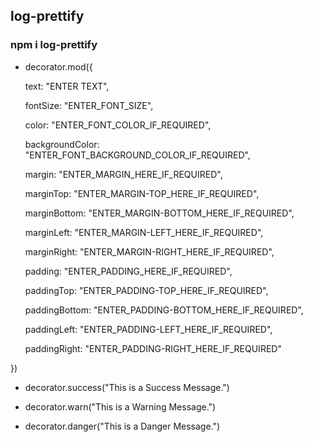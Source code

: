 ## log-prettify

### npm i log-prettify

- decorator.mod({
    
    text: "ENTER TEXT",

    fontSize: "ENTER_FONT_SIZE",

    color: "ENTER_FONT_COLOR_IF_REQUIRED",

    backgroundColor: "ENTER_FONT_BACKGROUND_COLOR_IF_REQUIRED",

    margin: "ENTER_MARGIN_HERE_IF_REQUIRED",

    marginTop: "ENTER_MARGIN-TOP_HERE_IF_REQUIRED",

    marginBottom: "ENTER_MARGIN-BOTTOM_HERE_IF_REQUIRED",

    marginLeft: "ENTER_MARGIN-LEFT_HERE_IF_REQUIRED",

    marginRight: "ENTER_MARGIN-RIGHT_HERE_IF_REQUIRED",

    padding: "ENTER_PADDING_HERE_IF_REQUIRED",

    paddingTop: "ENTER_PADDING-TOP_HERE_IF_REQUIRED",

    paddingBottom: "ENTER_PADDING-BOTTOM_HERE_IF_REQUIRED",

    paddingLeft: "ENTER_PADDING-LEFT_HERE_IF_REQUIRED",

    paddingRight: "ENTER_PADDING-RIGHT_HERE_IF_REQUIRED"

})

- decorator.success("This is a Success Message.")

- decorator.warn("This is a Warning Message.")

- decorator.danger("This is a Danger Message.")
